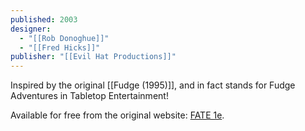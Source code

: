 ```yaml
---
published: 2003
designer:
  - "[[Rob Donoghue]]"
  - "[[Fred Hicks]]"
publisher: "[[Evil Hat Productions]]"
---
```

Inspired by the original [[Fudge (1995)]], and in fact stands for Fudge Adventures in Tabletop Entertainment!

Available for free from the original website: [FATE 1e](https://web.archive.org/web/20220816110349/https://www.faterpg.com/wp-content/uploads/2013/07/fate1e.pdf).
